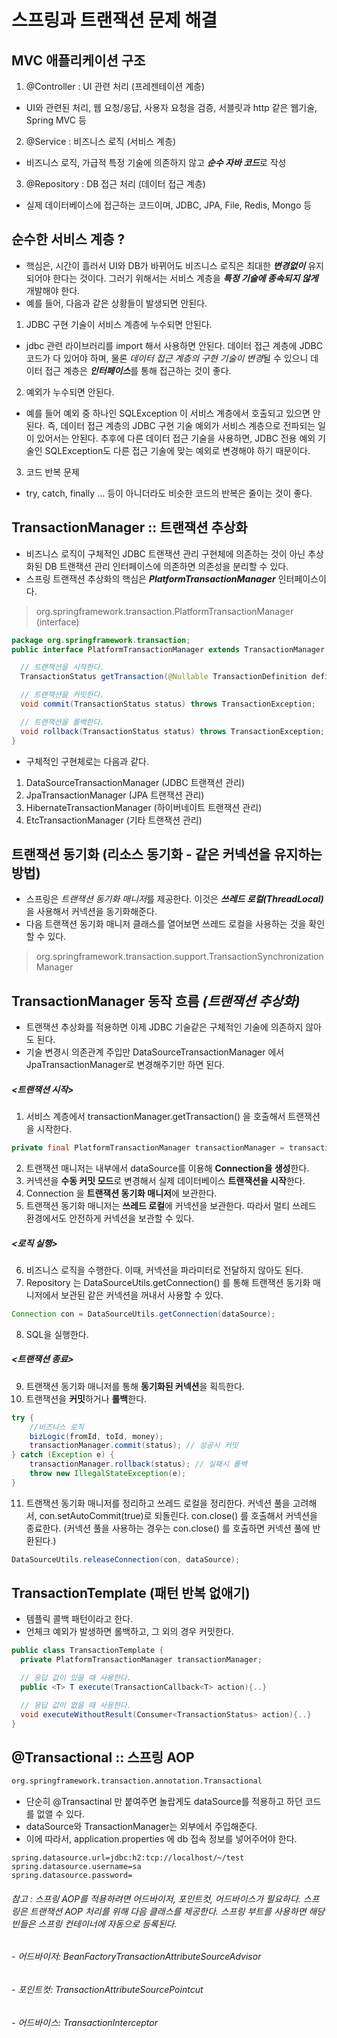 # 스프링과 트랜잭션 문제 해결

## MVC 애플리케이션 구조
1. @Controller : UI 관련 처리 (프레젠테이션 계층)
  - UI와 관련된 처리, 웹 요청/응답, 사용자 요청을 검증, 서블릿과 http 같은 웹기술, Spring MVC 등
2. @Service : 비즈니스 로직 (서비스 계층)
  - 비즈니스 로직, 가급적 특정 기술에 의존하지 않고 ***순수 자바 코드***로 작성
3. @Repository : DB 접근 처리 (데이터 접근 계층)
  - 실제 데이터베이스에 접근하는 코드이며, JDBC, JPA, File, Redis, Mongo 등

## 순수한 서비스 계층 ?
- 핵심은, 시간이 흘러서 UI와 DB가 바뀌어도 비즈니스 로직은 최대한 ***변경없이*** 유지되어야 한다는 것이다. 그러기 위해서는 서비스 계층을 ***특정 기술에 종속되지 않게*** 개발해야 한다.
- 예를 들어, 다음과 같은 상황들이 발생되면 안된다.
1. JDBC 구현 기술이 서비스 계층에 누수되면 안된다.
  - jdbc 관련 라이브러리를 import 해서 사용하면 안된다. 데이터 접근 계층에 JDBC 코드가 다 있어야 하며, 물론 *데이터 접근 계층의 구현 기술이 변경*될 수 있으니 데이터 접근 계층은 ***인터페이스***를 통해 접근하는 것이 좋다.
2. 예외가 누수되면 안된다.
  - 예를 들어 예외 중 하나인 SQLException 이 서비스 계층에서 호출되고 있으면 안된다. 즉, 데이터 접근 계층의 JDBC 구현 기술 예외가 서비스 계층으로 전파되는 일이 있어서는 안된다. 추후에 다른 데이터 접근 기술을 사용하면, JDBC 전용 예외 기술인 SQLException도 다른 접근 기술에 맞는 예외로 변경해야 하기 때문이다.
3. 코드 반복 문제
 - try, catch, finally ... 등이 아니더라도 비슷한 코드의 반복은 줄이는 것이 좋다.

## TransactionManager :: 트랜잭션 추상화
- 비즈니스 로직이 구체적인 JDBC 트랜잭션 관리 구현체에 의존하는 것이 아닌 추상화된 DB 트랜잭션 관리 인터페이스에 의존하면 의존성을 분리할 수 있다.
- 스프링 트랜잭션 추상화의 핵심은 ***PlatformTransactionManager*** 인터페이스이다.
> org.springframework.transaction.PlatformTransactionManager (interface)
```java
package org.springframework.transaction;
public interface PlatformTransactionManager extends TransactionManager {

  // 트랜잭션을 시작한다.
  TransactionStatus getTransaction(@Nullable TransactionDefinition definition) throws TransactionException;

  // 트랜잭션을 커밋한다.
  void commit(TransactionStatus status) throws TransactionException;

  // 트랜잭션을 롤백한다.
  void rollback(TransactionStatus status) throws TransactionException;
}
```
- 구체적인 구현체로는 다음과 같다.
1. DataSourceTransactionManager (JDBC 트랜잭션 관리)
2. JpaTransactionManager (JPA 트랜잭션 관리)
3. HibernateTransactionManager (하이버네이트 트랜잭션 관리)
4. EtcTransactionManager (기타 트랜잭션 관리)

## 트랜잭션 동기화 (리소스 동기화 - 같은 커넥션을 유지하는 방법)
- 스프링은 *트랜잭션 동기화 매니저*를 제공한다. 이것은 ***쓰레드 로컬(ThreadLocal)*** 을 사용해서 커넥션을 동기화해준다.
- 다음 트랜잭션 동기화 매니저 클래스를 열어보면 쓰레드 로컬을 사용하는 것을 확인할 수 있다.
> org.springframework.transaction.support.TransactionSynchronizationManager

## TransactionManager 동작 흐름 ***(트랜잭션 추상화)***
- 트랜잭션 추상화를 적용하면 이제 JDBC 기술같은 구체적인 기술에 의존하지 않아도 된다.
- 기술 변경시 의존관계 주입만 DataSourceTransactionManager 에서 JpaTransactionManager로 변경해주기만 하면 된다.
##### <트랜잭션 시작>
1. 서비스 계층에서 transactionManager.getTransaction() 을 호출해서 트랜잭션을 시작한다.
```java
private final PlatformTransactionManager transactionManager = transactionManager.getTransaction(new DefaultTransactionDefinition());
```
2. 트랜잭션 매니저는 내부에서 dataSource를 이용해 **Connection을 생성**한다.
3. 커넥션을 **수동 커밋 모드**로 변경해서 실제 데이터베이스 **트랜잭션을 시작**한다.
4. Connection 을 **트랜잭션 동기화 매니저**에 보관한다.
5. 트랜잭션 동기화 매니저는 **쓰레드 로컬**에 커넥션을 보관한다. 따라서 멀티 쓰레드 환경에서도 안전하게 커넥션을 보관할 수 있다.

##### <로직 실행>
6. 비즈니스 로직을 수행한다. 이때, 커넥션을 파라미터로 전달하지 않아도 된다.
7. Repository 는 DataSourceUtils.getConnection() 를 통해 트랜잭션 동기화 매니저에서 보관된 같은 커넥션을 꺼내서 사용할 수 있다.
```java
Connection con = DataSourceUtils.getConnection(dataSource);
```
8. SQL을 실행한다.

##### <트랜잭션 종료>
9. 트랜잭션 동기화 매니저를 통해 **동기화된 커넥션**을 획득한다.
10. 트랜잭션을 **커밋**하거나 **롤백**한다.
```java
try {
    //비즈니스 로직
    bizLogic(fromId, toId, money);
    transactionManager.commit(status); // 성공시 커밋
} catch (Exception e) {
    transactionManager.rollback(status); // 실패시 롤백
    throw new IllegalStateException(e);
}
```
11. 트랜잭션 동기화 매니저를 정리하고 쓰레드 로컬을 정리한다. 커넥션 풀을 고려해서, con.setAutoCommit(true)로 되돌린다. con.close() 를 호출해서 커넥션을 종료한다. (커넥션 풀을 사용하는 경우는 con.close() 를 호출하면 커넥션 풀에 반환된다.)
```java
DataSourceUtils.releaseConnection(con, dataSource);
```

## TransactionTemplate (패턴 반복 없애기)
- 템플릭 콜백 패턴이라고 한다.
- 언체크 예외가 발생하면 롤백하고, 그 외의 경우 커밋한다.
```java
public class TransactionTemplate {
  private PlatformTransactionManager transactionManager;

  // 응답 값이 있을 때 사용한다.
  public <T> T execute(TransactionCallback<T> action){..}

  // 응답 값이 없을 때 사용한다.
  void executeWithoutResult(Consumer<TransactionStatus> action){..}
}
```

## @Transactional :: 스프링 AOP
```md
org.springframework.transaction.annotation.Transactional
```
- 단순히 @Transactinal 만 붙여주면 놀랍게도 dataSource를 적용하고 하던 코드를 없앨 수 있다.
- dataSource와 TransactionManager는 외부에서 주입해준다.
- 이에 따라서, application.properties 에 db 접속 정보를 넣어주어야 한다.
```properties
spring.datasource.url=jdbc:h2:tcp://localhost/~/test
spring.datasource.username=sa
spring.datasource.password=
```
###### 참고 : 스프링 AOP를 적용하려면 어드바이저, 포인트컷, 어드바이스가 필요하다. 스프링은 트랜잭션 AOP 처리를 위해 다음 클래스를 제공한다. 스프링 부트를 사용하면 해당 빈들은 스프링 컨테이너에 자동으로 등록된다.
###### - 어드바이저: BeanFactoryTransactionAttributeSourceAdvisor
###### - 포인트컷: TransactionAttributeSourcePointcut
###### - 어드바이스: TransactionInterceptor
